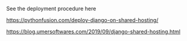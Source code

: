 See the deployment procedure here

https://pythonfusion.com/deploy-django-on-shared-hosting/

https://blog.umersoftwares.com/2019/09/django-shared-hosting.html
